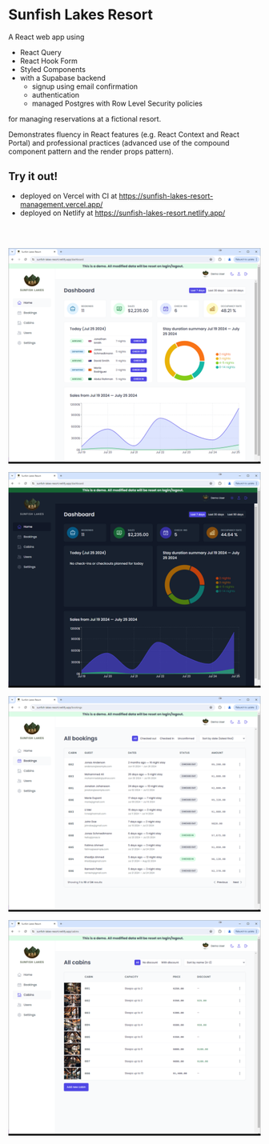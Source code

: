 # Sunfish Lakes Resort

A React web app using
- React Query
- React Hook Form
- Styled Components
- with a Supabase backend
    - signup using email confirmation
    - authentication
    - managed Postgres with Row Level Security policies


for managing reservations at a fictional resort.

Demonstrates fluency in React features (e.g. React Context and React Portal) and professional practices (advanced use of the compound component pattern and the render props pattern).

## Try it out!
- deployed on Vercel with CI at https://sunfish-lakes-resort-management.vercel.app/
- deployed on Netlify at https://sunfish-lakes-resort.netlify.app/

<br />
<br />

![screenshot of dashboard](screenshots/sfl-dashboard.png)

![screenshot of dashboard in dark mode](screenshots/sfl-darkmode-dashboard.png)

![screenshot of bookings page](screenshots/sfl-bookings.png)

![screenshot of cabins page](screenshots/sfl-cabins.png)